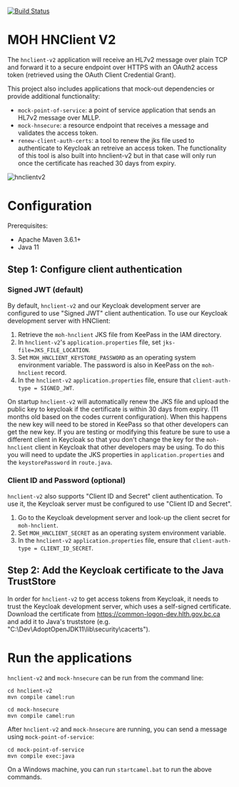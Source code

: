 [![Build Status](https://travis-ci.org/bcgov/moh-hnclient-v2.svg?branch=master)](https://travis-ci.org/bcgov/moh-hnclient-v2)

# MOH HNClient V2

The `hnclient-v2` application will receive an HL7v2 message over plain TCP and forward it to a secure endpoint over HTTPS with an OAuth2 access token (retrieved using the OAuth Client Credential Grant).

This project also includes applications that mock-out dependencies or provide additional functionality:
 - `mock-point-of-service`: a point of service application that sends an HL7v2 message over MLLP.
 - `mock-hnsecure`: a resource endpoint that receives a message and validates the access token.
 - `renew-client-auth-certs`: a tool to renew the jks file used to authenticate to Keycloak an retreive an access token. The functionality of this tool is also built into hnclient-v2 but in that case will only run once the certificate has reached 30 days from expiry. 

 ![hnclientv2](https://user-images.githubusercontent.com/1767127/88949525-36f92f80-d248-11ea-9de7-1479222f1cfd.png)

# Configuration

Prerequisites:
- Apache Maven 3.6.1+
- Java 11

## Step 1: Configure client authentication

### Signed JWT (default)

By default, `hnclient-v2` and our Keycloak development server are configured to use "Signed JWT" client authentication. To use our Keycloak development server with HNClient:

1. Retrieve the `moh-hnclient` JKS file from KeePass in the IAM directory.
2. In `hnclient-v2`'s `application.properties` file, set `jks-file=JKS_FILE_LOCATION`.
3. Set `MOH_HNCLIENT_KEYSTORE_PASSWORD` as an operating system environment variable. The password is also in KeePass on the `moh-hnclient` record.
4. In the `hnclient-v2` `application.properties` file, ensure that `client-auth-type = SIGNED_JWT`.

On startup `hnclient-v2` will automatically renew the JKS file and upload the public key to keycloak if the certificate is within 30 days from expiry. (11 months old based on the codes current configuration). When this happens the new key will need to be stored in KeePass so that other developers can get the new key. If you are testing or modifying this feature be sure to use a different client in Keycloak so that you don't change the key for the `moh-hnclient` client in Keycloak that other developers may be using. To do this you will need to update the JKS properties in `application.properties` and the `keystorePassword` in `route.java`.

### Client ID and Password (optional)

`hnclient-v2` also supports "Client ID and Secret" client authentication. To use it, the Keycloak server must be configured to use "Client ID and Secret".

1. Go to the Keycloak development server and look-up the client secret for `moh-hnclient`.
2. Set `MOH_HNCLIENT_SECRET` as an operating system environment variable.
3. In the `hnclient-v2` `application.properties` file, ensure that `client-auth-type = CLIENT_ID_SECRET`.

## Step 2: Add the Keycloak certificate to the Java TrustStore

In order for `hnclient-v2` to get access tokens from Keycloak, it needs to trust the Keycloak development server, which uses a self-signed certificate. Download the certificate from https://common-logon-dev.hlth.gov.bc.ca and add it to Java's truststore (e.g. "C:\Dev\AdoptOpenJDK11\lib\security\cacerts").

# Run the applications

`hnclient-v2` and `mock-hnsecure` can be run from the command line:

```
cd hnclient-v2
mvn compile camel:run
```

```
cd mock-hnsecure
mvn compile camel:run
```

After `hnclient-v2` and `mock-hnsecure` are running, you can send a message using `mock-point-of-service`:

```
cd mock-point-of-service
mvn compile exec:java
```

On a Windows machine, you can run `startcamel.bat` to run the above commands.
